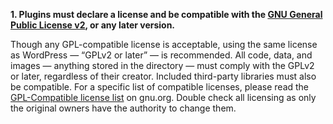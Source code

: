 **1. Plugins must declare a license and be compatible with the [GNU General Public License v2](https://www.gnu.org/licenses/gpl-2.0.html), or any later version.**

Though any GPL-compatible license is acceptable, using the same license as WordPress — “GPLv2 or later” — is recommended. All code, data, and images — anything stored in the directory — must comply with the GPLv2 or later, regardless of their creator. Included third-party libraries must also be compatible. For a specific list of compatible licenses, please read the [GPL-Compatible license list](https://www.gnu.org/philosophy/license-list.html#GPLCompatibleLicenses) on gnu.org. Double check all licensing as only the original owners have the authority to change them.